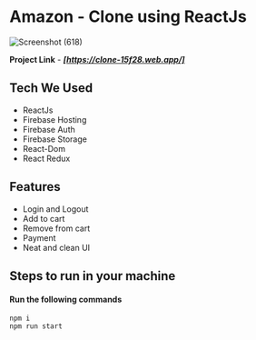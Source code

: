 # Amazon - Clone using ReactJs
![Screenshot (618)](https://github.com/kunalbro369/Amazon-clone/assets/96117635/3a643142-c883-4fa6-81ba-7197c87daf5e)


**Project Link** - ***[https://clone-15f28.web.app/]***

## Tech We Used

- ReactJs
- Firebase Hosting
- Firebase Auth
- Firebase Storage
- React-Dom
- React Redux

## Features

- Login and Logout
- Add to cart
- Remove from cart
- Payment 
- Neat and clean UI

## Steps to run in your machine

#### Run the following commands
```
npm i
npm run start
```


